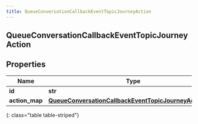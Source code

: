 ```yaml
---
title: QueueConversationCallbackEventTopicJourneyAction
---
```

## QueueConversationCallbackEventTopicJourneyAction

## Properties

|Name | Type | Description | Notes|
|------------ | ------------- | ------------- | -------------|
| **id** | **str** |  | [optional] |
| **action_map** | [**QueueConversationCallbackEventTopicJourneyActionMap**](QueueConversationCallbackEventTopicJourneyActionMap.html) |  | [optional] |
{: class="table table-striped"}


